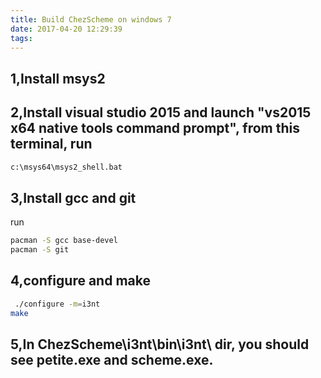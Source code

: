 ```yaml
---
title: Build ChezScheme on windows 7
date: 2017-04-20 12:29:39
tags:
---
```



## 1,Install msys2


## 2,Install visual studio 2015 and launch "vs2015 x64 native tools command prompt", from this terminal, run 
``` bash
c:\msys64\msys2_shell.bat
```

## 3,Install gcc and git

run 
``` bash
pacman -S gcc base-devel
pacman -S git
```

## 4,configure and make

``` bash
 ./configure -m=i3nt
make
```


## 5,In  ChezScheme\i3nt\bin\i3nt\ dir, you should see petite.exe and scheme.exe.